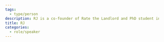 ```yaml
---
tags:
  - type/person
description: RJ is a co-founder of Rate the Landlord and PhD student in Toronto. She is passionate about social issues facing residents in the city.
title: RJ
categories:
  - role/speaker
---
```

